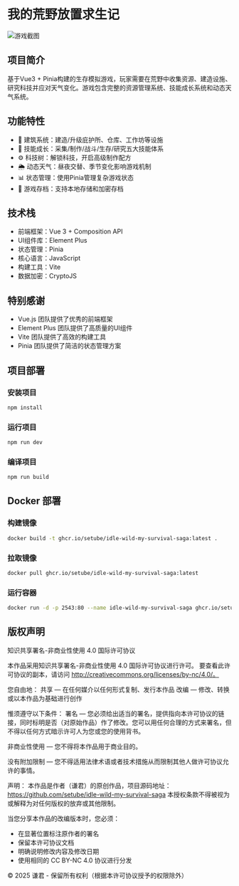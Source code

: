 # 我的荒野放置求生记
![游戏截图](https://i.miji.bid/2025/04/04/0917160f7f1173616432b3dfab50fc85.png)

## 项目简介
基于Vue3 + Pinia构建的生存模拟游戏，玩家需要在荒野中收集资源、建造设施、研究科技并应对天气变化。游戏包含完整的资源管理系统、技能成长系统和动态天气系统。

## 功能特性
- 🏡 建筑系统：建造/升级庇护所、仓库、工作坊等设施
- 🌟 技能成长：采集/制作/战斗/生存/研究五大技能体系
- ⚙️ 科技树：解锁科技，开启高级制作配方
- 🌦️ 动态天气：昼夜交替、季节变化影响游戏机制
- 📊 状态管理：使用Pinia管理复杂游戏状态
- 💾 游戏存档：支持本地存储和加密存档

## 技术栈
- 前端框架：Vue 3 + Composition API
- UI组件库：Element Plus
- 状态管理：Pinia
- 核心语言：JavaScript
- 构建工具：Vite
- 数据加密：CryptoJS

## 特别感谢
- Vue.js 团队提供了优秀的前端框架
- Element Plus 团队提供了高质量的UI组件
- Vite 团队提供了高效的构建工具
- Pinia 团队提供了简洁的状态管理方案

## 项目部署
### 安装项目
```bash
npm install
```

### 运行项目
```bash
npm run dev
```

### 编译项目
```bash
npm run build
```

## Docker 部署

### 构建镜像
```bash
docker build -t ghcr.io/setube/idle-wild-my-survival-saga:latest .
```
### 拉取镜像
```bash
docker pull ghcr.io/setube/idle-wild-my-survival-saga:latest
```
### 运行容器
```bash
docker run -d -p 2543:80 --name idle-wild-my-survival-saga ghcr.io/setube/idle-wild-my-survival-saga:latest
```


## 版权声明
知识共享署名-非商业性使用 4.0 国际许可协议

本作品采用知识共享署名-非商业性使用 4.0 国际许可协议进行许可。
要查看此许可协议的副本，请访问 http://creativecommons.org/licenses/by-nc/4.0/。

您自由地：
共享 — 在任何媒介以任何形式复制、发行本作品
改编 — 修改、转换或以本作品为基础进行创作

惟须遵守以下条件：
署名 — 您必须给出适当的署名，提供指向本许可协议的链接，同时标明是否（对原始作品）作了修改。您可以用任何合理的方式来署名，但不得以任何方式暗示许可人为您或您的使用背书。

非商业性使用 — 您不得将本作品用于商业目的。

没有附加限制 — 您不得适用法律术语或者技术措施从而限制其他人做许可协议允许的事情。

声明：
本作品是作者（谦君）的原创作品，项目源码地址：https://github.com/setube/idle-wild-my-survival-saga
本授权条款不得被视为或解释为对任何版权的放弃或其他限制。

当您分享本作品的改编版本时，您必须：
- 在显著位置标注原作者的署名
- 保留本许可协议文档
- 明确说明修改内容及修改日期
- 使用相同的 CC BY-NC 4.0 协议进行分发

© 2025 谦君 - 保留所有权利（根据本许可协议授予的权限除外）
